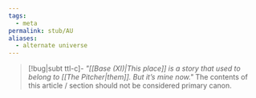 ```yaml
---
tags:
  - meta
permalink: stub/AU
aliases:
  - alternate universe
---
```

>[!bug|subt ttl-c]- _"[[Base (XI)|This place]] is a story that used to belong to [[The Pitcher|them]]. But it’s mine now."_ The contents of this article / section should not be considered primary canon.
